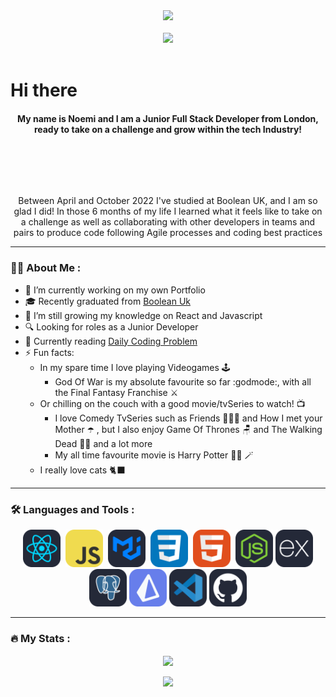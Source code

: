 <div id="header" align='center'>
  <picture>
    <img src='https://media.giphy.com/media/L1R1tvI9svkIWwpVYr/giphy.gif' width="300"/>
  </picture>
</div>
 &nbsp;
<div id='badges' align='center'>
  <a href='https://www.linkedin.com/in/noemi-caggiano-19b924a4'>
    <img target='_blank' src='https://img.shields.io/badge/LinkedIn-blue?logo=linkedin&logoColor=white&style=for-the-badge' />
  </a>
</div>
<div align='center'>
  <img src="https://komarev.com/ghpvc/?username=Noemi890&style=flat-circular" alt=""/>
</div>

<h1>
  Hi there
  <picture>
    <img src="https://media.giphy.com/media/hvRJCLFzcasrR4ia7z/giphy.gif" alt="" width="30"/>
  </picture>
</h1>

<h4 align='center'>My name is Noemi and I am a Junior Full Stack Developer from London, ready to take on a challenge and grow within the tech Industry!</h4>
&nbsp;

<div align='center'>
  <picture>
   <img src="https://media.giphy.com/media/k0ijJhqrUP4T2EvmJ1/giphy.gif" alt="" width="300"/>
  </picture>
</div>

&nbsp;

<p align='center'>Between April and October 2022 I've studied at Boolean UK, and I am so glad I did! In those 6 months of my life I learned what it feels like to take on a challenge as well as collaborating with other developers in teams and pairs to produce code following Agile processes and coding best practices</p>

---

### :woman_technologist: About Me :

- 🔭 I’m currently working on my own Portfolio
- 🎓 Recently graduated from <a href="https://boolean.co.uk/">Boolean Uk</a>
- 🌱 I’m still growing my knowledge on React and Javascript
- 🔍 Looking for roles as a Junior Developer
- 📗 Currently reading <a href="https://www.dailycodingproblem.com/">Daily Coding Problem</a>
- ⚡ Fun facts: 
  - In my spare time I love playing Videogames 🕹️ 
     - God Of War is my absolute favourite so far :godmode:, with all the Final Fantasy Franchise ⚔️
  - Or chilling on the couch with a good movie/tvSeries to watch! 📺
    - I love Comedy TvSeries such as Friends 🧑‍🤝‍🧑 and How I met your Mother ☂️ , but I also enjoy Game Of Thrones 🪑 and The Walking Dead 🧟‍♀️ and a lot more
    - My all time favourite movie is Harry Potter 🧙‍♀️ 🪄
  - I really love cats 🐈‍⬛

---

### :hammer_and_wrench: Languages and Tools :

<div align='center'>
  <picture>
    <img src="https://github.com/tandpfun/skill-icons/blob/main/icons/React-Dark.svg" title="React" alt="React" width="60"/>&nbsp;
  </picture>
  <picture>
    <img src="https://github.com/tandpfun/skill-icons/blob/main/icons/JavaScript.svg" title="JavaScript" alt="JavaScript" width="60"/>&nbsp;
  </picture>
  <picture>
    <img src="https://github.com/tandpfun/skill-icons/blob/main/icons/MaterialUI-Dark.svg" title="Material UI" alt="Material UI" width="60"/>&nbsp;
  </picture>
  <picture>
    <img src="https://github.com/tandpfun/skill-icons/blob/main/icons/CSS.svg"  title="CSS3" alt="CSS" width="60"/>&nbsp;
  </picture>
  <picture>
    <img src="https://github.com/tandpfun/skill-icons/blob/main/icons/HTML.svg" title="HTML5" alt="HTML" width="60"/>&nbsp;
  </picture>
  <picture>
    <img src="https://github.com/tandpfun/skill-icons/blob/main/icons/NodeJS-Dark.svg" title="NodeJS" alt="NodeJS" width="60" />
  </picture>
  <picture>
    <img src="https://github.com/tandpfun/skill-icons/blob/main/icons/ExpressJS-Dark.svg" title="Express" alt="Express" width="60" />
  </picture>
  <picture>
    <img src="https://github.com/tandpfun/skill-icons/blob/main/icons/PostgreSQL-Dark.svg" title="PostgreSQL" alt="PostgreSQL" width="60" />
  </picture>
  <picture>
    <img src="https://github.com/tandpfun/skill-icons/blob/main/icons/Prisma.svg" title="Prisma" alt="Prisma" width="60" />
  </picture>
  <picture>
    <img src="https://github.com/tandpfun/skill-icons/blob/main/icons/VSCode-Dark.svg" title="VSCode" alt="VSCode" width="60" />
  </picture>
  <picture>
    <img src="https://github.com/tandpfun/skill-icons/blob/main/icons/Github-Dark.svg" title="GitHub" alt="GitHub" width="60" />
  </picture>
</div>

---

### :fire: My Stats :

<div align='center'>

  <picture>
    <img align="center" src="https://github-readme-stats.vercel.app/api?username=Noemi890&theme=aura&show_icons=true" />
  </picture>
  
  <p></p>
  
  <picture>
    <img align="center" src="https://github-readme-stats.vercel.app/api/top-langs/?username=Noemi890&theme=outrun&layout=compact" />
  </picture>
  
</div>
